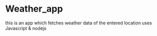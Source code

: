 # Weather_app
this is an app which fetches weather data of the entered location
uses Javascript & nodejs
